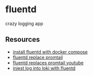 # fluentd
crazy logging app

## Resources
- [install fluentd with docker compose](https://docs.fluentd.org/container-deployment/docker-compose)
- [fluentd replace promtail](https://grafana.com/docs/loki/latest/send-data/fluentd/)
- [fluentd replaces promtail youtube](https://youtu.be/bIAC0uQee0k?si=_GIWVTp4HAUKCWnd)
- [injest log into loki with fluentd](https://youtu.be/s43IBSVyTpQ)
